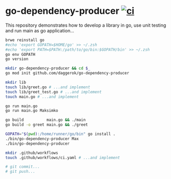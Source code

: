 # go-dependency-producer [![ci](https://github.com/daggerok/go-dependency-producer/actions/workflows/ci.yaml/badge.svg)](https://github.com/daggerok/go-dependency-producer/actions/workflows/ci.yaml)
This repository demonstrates how to develop a library in go, use unit testing and run main as go application...

```bash
brwe reinstall go
#echo 'export GOPATH=$HOME/go' >> ~/.zsh
#echo 'export PATH=$PATH:/path/to/go/bin:$GOPATH/bin' >> ~/.zsh
go env GOPATH
go version

mkdir go-dependency-producer && cd $_
go mod init github.com/daggerok/go-dependency-producer

mkdir lib
touch lib/greet.go # ...and implement
touch lib/greet_test.go # ...and implement
touch main.go # ...and implement

go run main.go
go run main.go Maksimko

go build          main.go && ./main
go build -o greet main.go && ./greet

GOPATH="$(pwd):/home/runner/go/bin" go install .
./bin/go-dependency-producer Max
./bin/go-dependency-producer

mkdir .github/workflows
touch .github/workflows/ci.yaml # ...and implement

# git commit...
# git push...
```
